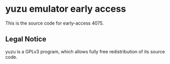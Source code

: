 yuzu emulator early access
=============

This is the source code for early-access 4075.

## Legal Notice

yuzu is a GPLv3 program, which allows fully free redistribution of its source code.